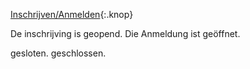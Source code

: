 

[Inschrijven/Anmelden](https://kcdekempen.nl/formulieren/obedience-interland/){:.knop}

De inschrijving is geopend.
Die Anmeldung ist geöffnet.

gesloten.
geschlossen.

